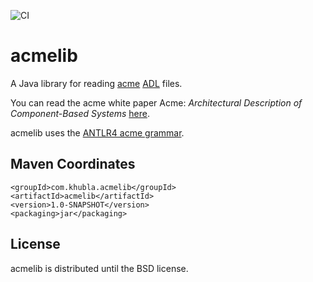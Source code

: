 ![CI](https://github.com/teverett/acmelib/workflows/CI/badge.svg)

acmelib
========

A Java library for reading [acme](http://www.cs.cmu.edu/~acme/) [ADL](https://en.wikipedia.org/wiki/Architecture_description_language) files.

You can read the acme white paper Acme: *Architectural Description of
Component-Based Systems* [here](https://acme.able.cs.cmu.edu/pubs/show.php?id=162).

acmelib uses the [ANTLR4 acme grammar](https://github.com/antlr/grammars-v4/tree/master/acme).

Maven Coordinates
-------------------

```
<groupId>com.khubla.acmelib</groupId>
<artifactId>acmelib</artifactId>
<version>1.0-SNAPSHOT</version>
<packaging>jar</packaging>
```

License
---------

acmelib is distributed until the BSD license. 

